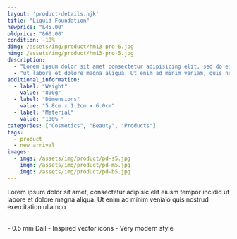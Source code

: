 ```yaml
---
layout: 'product-details.njk'
title: "Liquid Foundation"
newprice: "&45.00"
oldprice: "&60.00"
condition: -10%
dimg: /assets/img/product/hm13-pro-6.jpg
himg: /assets/img/product/hm13-pro-5.jpg
description: 
  - "Lorem ipsum dolor sit amet consectetur adipisicing elit, sed do eiusmod tempor incididunt"
  - "ut labore et dolore magna aliqua. Ut enim ad minim veniam, quis nostrud exercitation ullamco laboris nisi ut aliquip ex ea commo consequat. Duis aute irure dolor in reprehend in voluptate velit esse cillum dolore eu fugiat nulla pariatur. Excepteur sint occaecat cupidatat non proident, sunt in culpa qui officia deserunt."
additional_information:
  - label: "Weight"
    value: "800g"
  - label: "Dimensions"
    value: "5.8cm x 1.2cm x 6.0cm"
  - label: "Material"
    value: "100% "
categories: ["Cosmetics", "Beauty", "Products"]
tags: 
  - product
  - new arrival
images:
  - imgs: /assets/img/product/pd-s5.jpg
    imgm: /assets/img/product/pd-m5.jpg
    imgb: /assets/img/product/pd-b5.jpg
---
```

Lorem ipsum dolor sit amet, consectetur adipisic elit eiusm tempor incidid ut labore et dolore magna aliqua. Ut enim ad minim venialo quis nostrud exercitation ullamco

<br>
- 0.5 mm Dail
- Inspired vector icons
- Very modern style